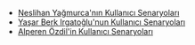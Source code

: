 - [Neslihan Yağmurca'nın Kullanıcı Senaryoları](https://github.com/nneslihanyy/BambiHermanos/blob/main/NeslihanYagmurcaKullaniciSenaryosu.pdf)
- [Yaşar Berk Irgatoğlu'nun Kullanıcı Senaryoları](https://github.com/nneslihanyy/BambiHermanos/blob/main/YasarBerkIrgatogluKullanıcıSenaryosu.pdf)
- [Alperen Özdil'in Kullanıcı Senaryoları](https://github.com/nneslihanyy/BambiHermanos/blob/main/AlperenOzdilKullaniciSenaryosu.pdf)

